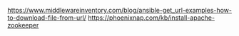 https://www.middlewareinventory.com/blog/ansible-get_url-examples-how-to-download-file-from-url/
https://phoenixnap.com/kb/install-apache-zookeeper
